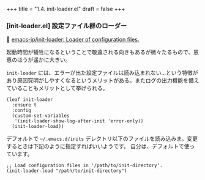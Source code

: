 +++
title = "1.4. init-loader.el"
draft = false
+++

### [init-loader.el] 設定ファイル群のローダー 
🔗 [emacs-jp/init-loader: Loader of configuration files.](https://github.com/emacs-jp/init-loader/) 

起動時間が犠牲になるということで敬遠される向きもあるが微々たるもので、恩恵のほうが遥かに大きい。

`init-loader` には、エラーが出た設定ファイルは読み込まれない...という特徴があり原因究明がしやすくなるというメリットがある。またログの出力機能を備えていることもメリットとして挙げられる。

```elisp
(leaf init-loader
  :ensure t
  :config
  (custom-set-variables
   '(init-loader-show-log-after-init 'error-only))
  (init-loader-load))
```

デフォルトで `~/.emacs.d/inits` デレクトリ以下のファイルを読み込みま。変更するときは下記のように指定すればいいようです。
自分は、デフォルトで使っています。

```elisp
;; Load configuration files in '/path/to/init-directory'.
(init-loader-load "/path/to/init-directory")
```
